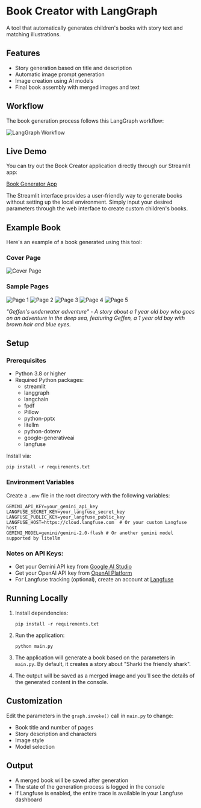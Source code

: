 # Book Creator with LangGraph

A tool that automatically generates children's books with story text and matching illustrations.

## Features

- Story generation based on title and description
- Automatic image prompt generation
- Image creation using AI models
- Final book assembly with merged images and text

## Workflow

The book generation process follows this LangGraph workflow:

![LangGraph Workflow](graph.png)

## Live Demo

You can try out the Book Creator application directly through our Streamlit app:

[Book Generator App](https://bookgeneratorapp.streamlit.app/)

The Streamlit interface provides a user-friendly way to generate books without setting up the local environment. Simply input your desired parameters through the web interface to create custom children's books.

## Example Book

Here's an example of a book generated using this tool:

### Cover Page
![Cover Page](Geffen's%20sea%20adventure/merged_images/cover.jpg)

### Sample Pages
![Page 1](Geffen's%20sea%20adventure/merged_images/page_1.jpg)
![Page 2](Geffen's%20sea%20adventure/merged_images/page_2.jpg)
![Page 3](Geffen's%20sea%20adventure/merged_images/page_3.jpg)
![Page 4](Geffen's%20sea%20adventure/merged_images/page_4.jpg)
![Page 5](Geffen's%20sea%20adventure/merged_images/page_5.jpg)

*"Geffen's underwater adventure" - A story about a 1 year old boy who goes on an adventure in the deep sea, featuring Geffen, a 1 year old boy with brown hair and blue eyes.*

## Setup

### Prerequisites

- Python 3.8 or higher
- Required Python packages:
  - streamlit
  - langgraph
  - langchain
  - fpdf
  - Pillow
  - python-pptx
  - litellm
  - python-dotenv
  - google-generativeai
  - langfuse

Install via:
```
pip install -r requirements.txt
```

### Environment Variables

Create a `.env` file in the root directory with the following variables:

```
GEMINI_API_KEY=your_gemini_api_key
LANGFUSE_SECRET_KEY=your_langfuse_secret_key
LANGFUSE_PUBLIC_KEY=your_langfuse_public_key
LANGFUSE_HOST=https://cloud.langfuse.com  # Or your custom Langfuse host
GEMINI_MODEL=gemini/gemini-2.0-flash # Or another gemini model supported by litellm
```

### Notes on API Keys:

- Get your Gemini API key from [Google AI Studio](https://aistudio.google.com/)
- Get your OpenAI API key from [OpenAI Platform](https://platform.openai.com/)
- For Langfuse tracking (optional), create an account at [Langfuse](https://langfuse.com/)

## Running Locally

1. Install dependencies:
   ```
   pip install -r requirements.txt
   ```

2. Run the application:
   ```
   python main.py
   ```

3. The application will generate a book based on the parameters in `main.py`. By default, it creates a story about "Sharki the friendly shark".

4. The output will be saved as a merged image and you'll see the details of the generated content in the console.

## Customization

Edit the parameters in the `graph.invoke()` call in `main.py` to change:
- Book title and number of pages
- Story description and characters
- Image style
- Model selection

## Output

- A merged book will be saved after generation
- The state of the generation process is logged in the console
- If Langfuse is enabled, the entire trace is available in your Langfuse dashboard 